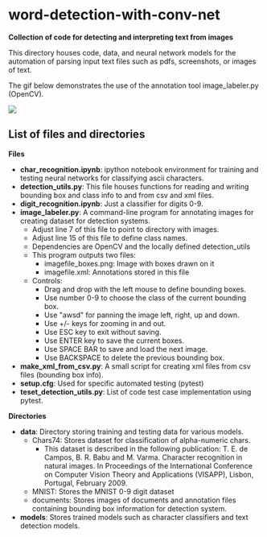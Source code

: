 # word-detection-with-conv-net
**Collection of code for detecting and interpreting text from images**

This directory houses code, data, and neural network models
for the automation of parsing input text files such as pdfs, 
screenshots, or images of text. 

The gif below demonstrates the
use of the annotation tool image_labeler.py (OpenCV).

![](using_image_labeler.gif)

## List of files and directories

**Files**
 - **char_recognition.ipynb**:  ipython notebook environment for
                            training and testing neural networks
                            for classifying ascii characters.
 - **detection_utils.py**:  This file houses functions for reading
                        and writing bounding box and class info to
                        and from csv and xml files.
 - **digit_recognition.ipynb**:  Just a classifier for digits 0-9.
 - **image_labeler.py**:  A command-line program for annotating images
                      for creating dataset for detection systems. 
   * Adjust line 7 of this file to point to directory with images.
   * Adjust line 15 of this file to define class names.
   * Dependencies are OpenCV and the locally defined detection_utils
   * This program outputs two files:
      * imagefile_boxes.png:  Image with boxes drawn on it
      * imagefile.xml:        Annotations stored in this file
   * Controls:
      * Drag and drop with the left mouse to define bounding boxes.
      * Use number 0-9 to choose the class of the current bounding box.
      * Use "awsd" for panning the image left, right, up and down.
      * Use +/- keys for zooming in and out.
      * Use ESC key to exit without saving.
      * Use ENTER key to save the current boxes.
      * Use SPACE BAR to save and load the next image.
      * Use BACKSPACE to delete the previous bounding box.
 - **make_xml_from_csv.py**:  A small script for creating xml files from
                          csv files (bounding box info).
 - **setup.cfg**:  Used for specific automated testing (pytest)
 - **teset_detection_utils.py**:  List of code test case implementation
                              using pytest.

**Directories**
 - **data**:  Directory storing training and testing data for various models.
   * Chars74:  Stores dataset for classification of alpha-numeric chars.
      * This dataset is described in the following publication:  T. E. de Campos, B. R. Babu and M. Varma. Character recognition in natural images. In Proceedings of the International Conference on Computer Vision Theory and Applications (VISAPP), Lisbon, Portugal, February 2009. 
   * MNIST:  Stores the MNIST 0-9 digit dataset
   * documents:  Stores images of documents and annotation files containing
                 bounding box information for detection system.
 - **models**:  Stores trained models such as character classifiers and 
            text detection models.
